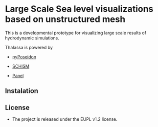 Large Scale Sea level visualizations based on unstructured mesh
===============================================================

This is a developmental prototype for visualizing large scale results of hydrodynamic simulations.

Thalassa is powered by

- [pyPoseidon](https://github.com/brey/pyPoseidon)

- [SCHISM](https://github.com/schism-dev/schism)

- [Panel](https://panel.holoviz.org/index.html)


## Instalation

## License
* The project is released under the EUPL v1.2 license. 
